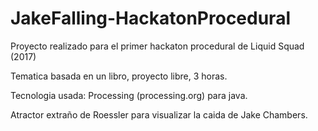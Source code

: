 # JakeFalling-HackatonProcedural

Proyecto realizado para el primer hackaton procedural de Liquid Squad (2017)

Tematica basada en un libro, proyecto libre, 3 horas.

Tecnologia usada: Processing (processing.org) para java.

Atractor extraño de Roessler para visualizar la caida de Jake Chambers.
